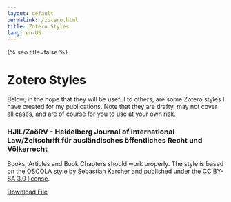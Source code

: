 ```yaml
---
layout: default
permalink: /zotero.html
title: Zotero Styles
lang: en-US
---
```

{% seo title=false %}
# Zotero Styles
Below, in the hope that they will be useful to others, are some Zotero styles I have created for my publications. Note that they are drafty, may not cover all cases, and are of course for you to use at your own risk.
### HJIL/ZaöRV - Heidelberg Journal of International Law/Zeitschrift für ausländisches öffentliches Recht und Völkerrecht
Books, Articles and Book Chapters should work properly. The style is based on the OSCOLA style by [Sebastian Karcher](https://www.sebastiankarcher.com/) and published under the [CC BY-SA 3.0 license](https://creativecommons.org/licenses/by-sa/3.0/).

<a href="hjil_noll_draft.csl" download>Download File</a>
